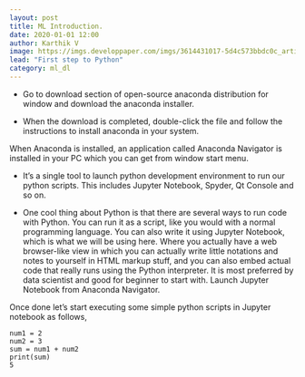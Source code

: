 ```yaml
---
layout: post
title: ML Introduction.
date: 2020-01-01 12:00
author: Karthik V
image: https://imgs.developpaper.com/imgs/3614431017-5d4c573bbdc0c_articlex.png
lead: "First step to Python"
category: ml_dl
--- 
```


- Go to download section of open-source anaconda distribution for window and download the anaconda installer.
                  
- When the download is completed, double-click the file and follow the instructions to install anaconda in your system.
                  
When Anaconda is installed, an application called Anaconda Navigator is installed in your PC which you can get from window start menu.
                  
- It’s a single tool to launch python development environment to run our python scripts. This includes Jupyter Notebook, Spyder, Qt Console and so on.

- One cool thing about Python is that there are several ways to run code with Python. You can run it as a script, like you would with a normal programming language. You can also write it using Jupyter Notebook, which is what we will be using here. Where you actually have a web browser-like view in which you can actually write little notations and notes to yourself in HTML markup stuff, and you can also embed actual code that really runs using the Python interpreter. It is most preferred by data scientist and good for beginner to start with. Launch Jupyter Notebook from Anaconda Navigator.

​Once done let’s start executing some simple python scripts in Jupyter notebook as follows,
                


    num1 = 2
    num2 = 3
    sum = num1 + num2
    print(sum)
    5 

